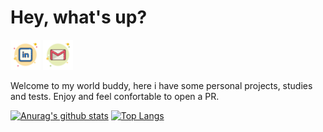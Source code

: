 # Hey, what's up?

[<img src="https://github.com/alissonzampietro/alissonzampietro/blob/master/linkedin_logo.svg" target="_blank" width="48" alt="Linkedin">](https://www.linkedin.com/in/alissonzampietro) [<img src="https://github.com/alissonzampietro/alissonzampietro/blob/master/gmail_logo.svg" width="48" alt="Gmail">](mailto:alissonzampietro@gmail.com)

Welcome to my world buddy, here i have some personal projects, studies and tests.
Enjoy and feel confortable to open a PR.

[![Anurag's github stats](https://github-readme-stats.vercel.app/api?username=alissonzampietro&theme=onedark)](https://github.com/anuraghazra/github-readme-stats)
[![Top Langs](https://github-readme-stats.vercel.app/api/top-langs/?username=alissonzampietro&theme=onedark&layout=compact)](https://github.com/anuraghazra/github-readme-stats)

